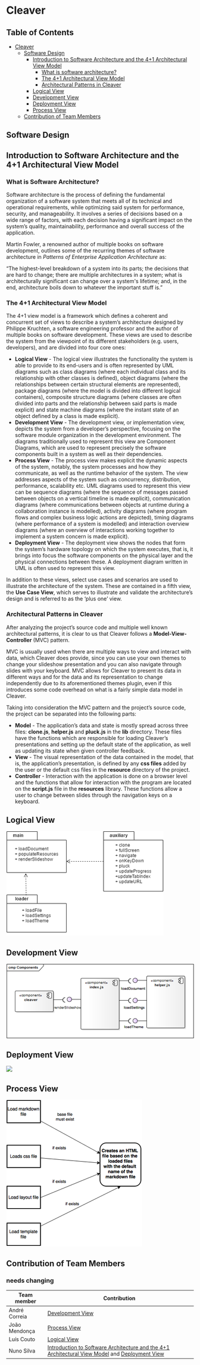 # Cleaver

## Table of Contents
* [Cleaver](#cleaver)
    * [Software Design](#intro-sd)
        * [Introduction to Software Architecture and the 4+1 Architectural View Model](#introduction)
            * [What is software architecture?](#introduction-sa)
            * [The 4+1 Architectural View Model](#introduction-vm)
            * [Architectural Patterns in Cleaver](#introduction-ap)
        * [Logical View](#logicview)
        * [Development View](#dvpview)
        * [Deployment View](#dployview)
        * [Process View](#prcssview)
    * [Contribution of Team Members](#contributions)

<div id='intro-sd'>

## Software Design

<div id='introduction'>

## Introduction to Software Architecture and the 4+1 Architectural View Model

<div id='introduction-sa'>

### What is Software Architecture?

Software architecture is the process of defining the fundamental organization of a software system that meets all of its technical and operational requirements, while optimizing said system for performance, security, and manageability. It involves a series of decisions based on a wide range of factors, with each decision having a significant impact on the system’s quality, maintainability, performance and overall success of the application. 

Martin Fowler, a renowned author of multiple books on software development, outlines some of the recurring themes of software architecture in *Patterns of Enterprise Application Architecture* as: 

“The highest-level breakdown of a system into its parts; the decisions that are hard to change; there are multiple architectures in a system; what is architecturally significant can change over a system's lifetime; and, in the end, architecture boils down to whatever the important stuff is.”

<div id='introduction-vm'>

### The 4+1 Architectural View Model

The 4+1 view model is a framework which defines a coherent and concurrent set of views to describe a system’s architecture designed by Philippe Kruchten, a software engineering professor and the author of multiple books on software development. These views are used to describe the system from the viewpoint of its different stakeholders (e.g. users, developers), and are divided into four core ones:
* **Logical View** - The logical view illustrates the functionality the system is able to provide to its end-users and is often represented by UML diagrams such as class diagrams (where each individual class and its relationship with other classes is defined), object diagrams (where the relationships between certain structural elements are represented), package diagrams (where the model is divided into different logical containers), composite structure diagrams (where classes are often divided into parts and the relationship between said parts is made explicit) and state machine diagrams (where the instant state of an object defined by a class is made explicit).
* **Development View** - The development view, or implementation view, depicts the system from a developer’s perspective, focusing on the software module organization in the development environment. The diagrams traditionally used to represent this view are Component Diagrams, which are used to represent precisely the software components built in a system as well as their dependencies.
* **Process View** - The process view makes explicit the dynamic aspects of the system, notably, the system processes and how they communicate, as well as the runtime behavior of the system. The view addresses aspects of the system such as concurrency, distribution, performance, scalability etc. UML diagrams used to represent this view can be sequence diagrams (where the sequence of messages passed between objects on a vertical timeline is made explicit), communication diagrams (where communications between objects at runtime during a collaboration instance is modelled), activity diagrams (where program flows and complex business logic actions are depicted), timing diagrams (where performance of a system is modelled) and interaction overview diagrams (where an overview of interactions working together to implement a system concern is made explicit).
* **Deployment View** - The deployment view shows the nodes that form the system’s hardware topology on which the system executes, that is, it brings into focus the software components on the physical layer and the physical connections between these. A deployment diagram written in UML is often used to represent this view.

In addition to these views, select use cases and scenarios are used to illustrate the architecture of the system. These are contained in a fifth view, the **Use Case View**, which serves to illustrate and validate the architecture’s design and is referred to as the ‘plus one’ view. 

<div id='introduction-ap'>

### Architectural Patterns in Cleaver

After analyzing the project’s source code and multiple well known architectural patterns, it is clear to us that Cleaver follows a **Model-View-Controller** (MVC) pattern. 

MVC is usually used when there are multiple ways to view and interact with data, which Cleaver does provide, since you can use your own themes to change your slideshow presentation and you can also navigate through slides with your keyboard. MVC allows for Cleaver to present its data in different ways and for the data and its representation to change independently due to its aforementioned themes plugin, even if this introduces some code overhead on what is a fairly simple data model in Cleaver.

Taking into consideration the MVC pattern and the project’s source code, the project can be separated into the following parts:
* **Model** - The application’s data and state is mostly spread across three files: **clone.js**, **helper.js** and **pluck.js** in the **lib** directory. These files have the functions which are responsible for loading Cleaver’s presentations and setting up the default state of the application, as well as updating its state when given controller feedback.
* **View** - The visual representation of the data contained in the model, that is, the application’s presentation, is defined by any **css files** added by the user or the default css files in the **resource** directory of the project.
* **Controller** - Interaction with the application is done on a browser level and the functions that allow for interaction with the program are located on the **script.js** file in the **resources** library. These functions allow a user to change between slides through the navigation keys on a keyboard.

<div id='logicview'>

## Logical View

<img src="./images/logical-view.png" />

<div id='dvpview'>

## Development View

<img src="./images/Components_diagram.png" />

<div id='dployview'>

## Deployment View

<img src="./images/Deployment View.png" />

<div id='prcssview'>

## Process View
<img src="./images/process_view.png"/>



<div id='contributions'>

## Contribution of Team Members

### needs changing

| Team member | Contribution |
| ----------  | ------------ |
| André Correia | [Development View](#dvpview) |
| João Mendonça | [Process View](#prcssview) |
| Luís Couto | [Logical View](#logicview) | 
| Nuno Silva | [Introduction to Software Architecture and the 4+1 Architectural View Model](#introduction) and [Deployment View](#dployview) |
